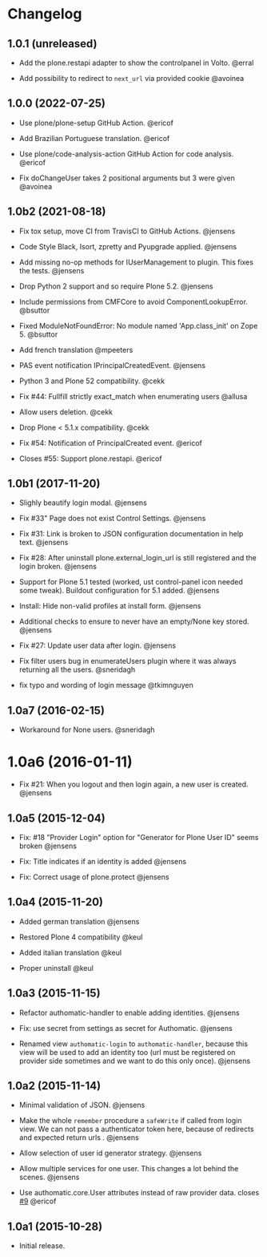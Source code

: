 # Changelog

## 1.0.1 (unreleased)

- Add the plone.restapi adapter to show the controlpanel in Volto. @erral

- Add possibility to redirect to `next_url` via provided cookie @avoinea


## 1.0.0 (2022-07-25)

- Use plone/plone-setup GitHub Action. @ericof

- Add Brazilian Portuguese translation. @ericof

- Use plone/code-analysis-action GitHub Action for code analysis. @ericof

- Fix doChangeUser takes 2 positional arguments but 3 were given @avoinea

## 1.0b2 (2021-08-18)

- Fix tox setup, move CI from TravisCI to GitHub Actions. @jensens

- Code Style Black, Isort, zpretty and Pyupgrade applied. @jensens

- Add missing no-op methods for IUserManagement to plugin.
  This fixes the tests. @jensens

- Drop Python 2 support and so require Plone 5.2. @jensens

- Include permissions from CMFCore to avoid ComponentLookupError. @bsuttor

- Fixed ModuleNotFoundError: No module named 'App.class_init' on Zope 5. @bsuttor

- Add french translation @mpeeters

- PAS event notification IPrincipalCreatedEvent. @jensens

- Python 3 and Plone 52 compatibility. @cekk

- Fix #44: Fullfill strictly exact_match when enumerating users @allusa

- Allow users deletion. @cekk

- Drop Plone < 5.1.x compatibility. @cekk

- Fix #54: Notification of PrincipalCreated event. @ericof

- Closes #55: Support plone.restapi. @ericof

## 1.0b1 (2017-11-20)

- Slighly beautify login modal. @jensens

- Fix #33" Page does not exist Control Settings. @jensens

- Fix #31: Link is broken to JSON configuration documentation in help text. @jensens

- Fix #28: After uninstall plone.external_login_url is still registered and the login broken. @jensens

- Support for Plone 5.1 tested (worked, ust control-panel icon needed some tweak).
  Buildout configuration for 5.1 added. @jensens

- Install: Hide non-valid profiles at install form. @jensens

- Additional checks to ensure to never have an empty/None key stored. @jensens

- Fix #27: Update user data after login. @jensens

- Fix filter users bug in enumerateUsers plugin where it was always returning
  all the users. @sneridagh

- fix typo and wording of login message @tkimnguyen


## 1.0a7 (2016-02-15)

- Workaround for None users. @sneridagh


# 1.0a6 (2016-01-11)

- Fix #21: When you logout and then login again, a new user is created. @jensens


## 1.0a5 (2015-12-04)

- Fix: #18 "Provider Login" option for "Generator for Plone User ID" seems
  broken @jensens

- Fix: Title indicates if an identity is added @jensens

- Fix: Correct usage of plone.protect @jensens


## 1.0a4 (2015-11-20)

- Added german translation @jensens

- Restored Plone 4 compatibility @keul

- Added italian translation @keul

- Proper uninstall @keul

## 1.0a3 (2015-11-15)

- Refactor authomatic-handler to enable adding identities. @jensens

- Fix: use secret from settings as secret for Authomatic. @jensens

- Renamed view ``authomatic-login`` to ``authomatic-handler``, because this
  view will be used to add an identity too (url must be registered on provider
  side sometimes and we want to do this only once). @jensens


## 1.0a2 (2015-11-14)

- Minimal validation of JSON. @jensens

- Make the whole ``remember`` procedure a ``safeWrite`` if called from login
  view. We can not pass a authenticator token here, because of redirects and
  expected return urls . @jensens

- Allow selection of user id generator strategy. @jensens

- Allow multiple services for one user. This changes a lot behind the scenes. @jensens

- Use authomatic.core.User attributes instead of raw provider data. closes [#9](https://github.com/collective/pas.plugins.authomatic/issues/9) @ericof


## 1.0a1 (2015-10-28)

- Initial release.
